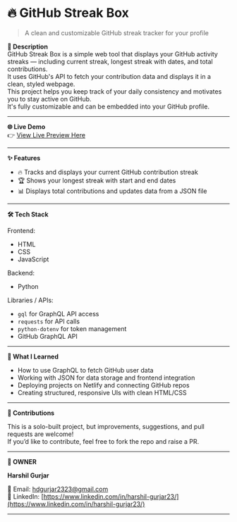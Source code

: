 # 🔥 GitHub Streak Box

> A clean and customizable GitHub streak tracker for your profile

**📄 Description**  
GitHub Streak Box is a simple web tool that displays your GitHub activity streaks — including current streak, longest streak with dates, and total contributions.  
It uses GitHub's API to fetch your contribution data and displays it in a clean, styled webpage.  
This project helps you keep track of your daily consistency and motivates you to stay active on GitHub.  
It's fully customizable and can be embedded into your GitHub profile.  

---

**🌐 Live Demo**  
👉 [View Live Preview Here](https://streak-box-denny.netlify.app)  

---

**✨ Features**  
- 🔥 Tracks and displays your current GitHub contribution streak  
- 🏆 Shows your longest streak with start and end dates  
- 📊 Displays total contributions and updates data from a JSON file  

---

**🛠 Tech Stack**

Frontend:  
- HTML  
- CSS  
- JavaScript  

Backend:  
- Python  

Libraries / APIs:  
- `gql` for GraphQL API access  
- `requests` for API calls  
- `python-dotenv` for token management  
- GitHub GraphQL API  

---

**📘 What I Learned**  
- How to use GraphQL to fetch GitHub user data  
- Working with JSON for data storage and frontend integration  
- Deploying projects on Netlify and connecting GitHub repos  
- Creating structured, responsive UIs with clean HTML/CSS  

---

**🤝 Contributions**  

This is a solo-built project, but improvements, suggestions, and pull requests are welcome!  
If you’d like to contribute, feel free to fork the repo and raise a PR.  

---

**👤 OWNER**  

**Harshil Gurjar**  

  📧 Email: [hdgurjar2323@gmail.com](mailto:hdgurjar2323@gmail.com)  
  🔗 LinkedIn: [https://www.linkedin.com/in/harshil-gurjar23/](https://www.linkedin.com/in/harshil-gurjar23/)  

---
